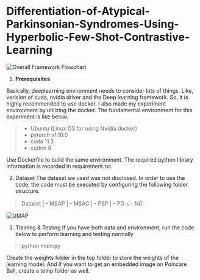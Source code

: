 # Differentiation-of-Atypical-Parkinsonian-Syndromes-Using-Hyperbolic-Few-Shot-Contrastive-Learning
![Overall Framework Flowchart](https://github.com/asd147asd147/Differentiation-of-Atypical-Parkinsonian-Syndromes-Using-Hyperbolic-Few-Shot-Contrastive-Learning/assets/55697983/1761ccb9-600f-4229-890b-b5bf38271015)

1. **Prerequisites**</br>

Basically, deeplearning environment needs to consider lots of things.
Like, verision of cuda, nvidia driver and the Deep learning framework.
So, it is highly recommended to use docker.
I also made my experiment environment by utilizing the docker.
The fundamental environment for this experiment is like below.
> - Ubuntu (Linux OS for using Nvidia docker)
> - pytorch v1.10.0
> - cuda 11.3
> - cudnn 8  

Use Dockerfile to build the same environment. The required python library information is recorded in requirement.txt.

2. Dataset
The dataset we used was not disclosed. In order to use the code, the code must be executed by configuring the following folder structure.

> Dataset
> | - MSAP
> | - MSAC
> | - PSP
> | - PD
> ㄴ- NC

![UMAP](https://github.com/asd147asd147/Differentiation-of-Atypical-Parkinsonian-Syndromes-Using-Hyperbolic-Few-Shot-Contrastive-Learning/assets/55697983/50760997-e5e7-4b70-a90d-928248574cfb)

3. Training & Testing
If you have both data and environment, run the code below to perform learning and testing normally
> python main.py

Create the weights folder in the top folder to store the weights of the learning model. And if you want to get an embedded image on Poincare Ball, create a temp folder as well.


